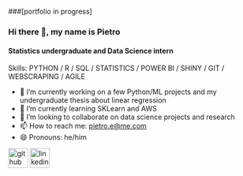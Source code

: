 ###[portfolio in progress]

### Hi there 👋, my name is Pietro
#### Statistics undergraduate and Data Science intern
Skills: PYTHON / R / SQL / STATISTICS / POWER BI / SHINY / GIT / WEBSCRAPING / AGILE

- 🔭 I’m currently working on a few Python/ML projects and my undergraduate thesis about linear regression
- 🌱 I’m currently learning SKLearn and AWS
- 👯 I’m looking to collaborate on data science projects and research 
- 📫 How to reach me: pietro.e@me.com 
- 😄 Pronouns: he/him 


[<img src='https://cdn.jsdelivr.net/npm/simple-icons@3.0.1/icons/github.svg' alt='github' height='40'>](https://github.com/p-esteves)  [<img src='https://cdn.jsdelivr.net/npm/simple-icons@3.0.1/icons/linkedin.svg' alt='linkedin' height='40'>](https://www.linkedin.com/in/pietro-esteves-240564134/)  

